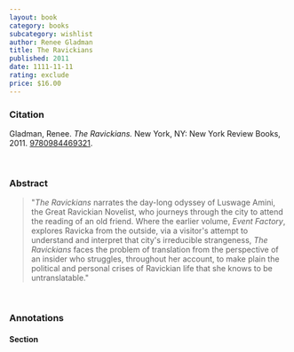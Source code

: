 ```yaml
---
layout: book
category: books
subcategory: wishlist
author: Renee Gladman
title: The Ravickians
published: 2011
date: 1111-11-11
rating: exclude
price: $16.00
---
```


### Citation

Gladman, Renee. *The Ravickians.* New York, NY: New York Review Books, 2011. [9780984469321](https://www.nyrb.com/collections/dorothy-a-publishing-project/products/the-ravickians?variant=41407068504232).

<br>

### Abstract

> "*The Ravickians* narrates the day-long odyssey of Luswage Amini, the Great Ravickian Novelist, who journeys through the city to attend the reading of an old friend. Where the earlier volume, *Event Factory*, explores Ravicka from the outside, via a visitor's attempt to understand and interpret that city's irreducible strangeness, *The Ravickians* faces the problem of translation from the perspective of an insider who struggles, throughout her account, to make plain the political and personal crises of Ravickian life that she knows to be untranslatable."

<br>

### Annotations

#### Section

<br>
